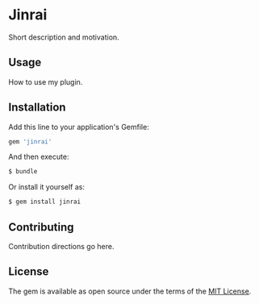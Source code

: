 # Jinrai
Short description and motivation.

## Usage
How to use my plugin.

## Installation
Add this line to your application's Gemfile:

```ruby
gem 'jinrai'
```

And then execute:
```bash
$ bundle
```

Or install it yourself as:
```bash
$ gem install jinrai
```

## Contributing
Contribution directions go here.

## License
The gem is available as open source under the terms of the [MIT License](https://opensource.org/licenses/MIT).
